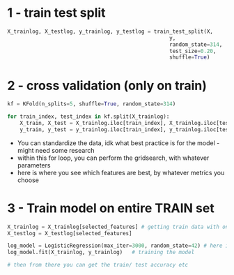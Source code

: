 # 1 - train test split
```py
X_trainlog, X_testlog, y_trainlog, y_testlog = train_test_split(X,
                                                    y,
                                                    random_state=314,
                                                    test_size=0.20,
                                                    shuffle=True) 
```
# 2 - cross validation (only on train)
```py
kf = KFold(n_splits=5, shuffle=True, random_state=314)

for train_index, test_index in kf.split(X_trainlog):
    X_train, X_test = X_trainlog.iloc[train_index], X_trainlog.iloc[test_index]
    y_train, y_test = y_trainlog.iloc[train_index], y_trainlog.iloc[test_index]
```
* You can standardize the data, idk what best practice is for the model - might need some research
* within this for loop, you can perform the gridsearch, with whatever parameters
* here is where you see which features are best, by whatever metrics you choose

# 3 - Train model on entire TRAIN set
```py
X_trainlog = X_trainlog[selected_features] # getting train data with only the features found in cross validation
X_testlog = X_testlog[selected_features]

log_model = LogisticRegression(max_iter=3000, random_state=42) # here is where you would use the tuned hyperparameters
log_model.fit(X_trainlog, y_trainlog)   # training the model

# then from there you can get the train/ test accuracy etc
```
